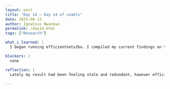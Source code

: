 ```yaml
---
layout: post
title: "Day 14 – Day 14 of ceamls"
date: 2025-06-13
author: Ignatius Nwankwo
permalink: /day14.html
tags: ["Research"]

what_i_learned: |
  I began running efficientnetv2bo. I compiled my current findings on the models I trained. Our grad mentor came in and explained to us the next steps for next week.. After lunch, my lab mates and I worked on our weekly presentation. Towards the end of the day, I received the Efficientnetv2 results, which outperformed all the other models I trained thus far.

blockers: |
  none

reflection: |
  Lately my result had been feeling stale and redundant, however efficientnetv2 has gotten me more excited. I hope to adjust its parameters like epoch and batch size and optimize it better to get a more favorable result in the confusion matrix. I'm excited for next week.

---
```

